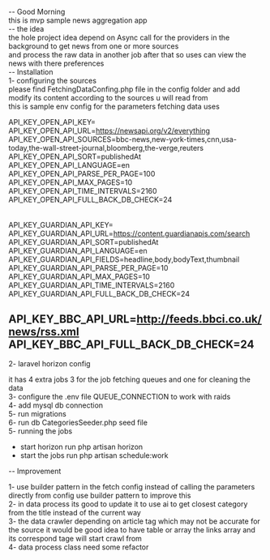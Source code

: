 -- Good Morning <br/>
this is mvp sample news aggregation app  <br/>
-- the idea <br/>
the hole project idea depend on Async call for the providers in the background to get news from one or more sources <br/>
and process the raw data in another job after that so uses can view the news with there preferences<br/>
-- Installation<br/>
1- configuring the sources  <br/>
please find FetchingDataConfing.php file in the config folder and add modify  its content according to the sources u will read from <br/>
this is sample env config for the parameters fetching data uses<br/>

API_KEY_OPEN_API_KEY=<br/>
API_KEY_OPEN_API_URL=https://newsapi.org/v2/everything  <br/>
API_KEY_OPEN_API_SOURCES=bbc-news,new-york-times,cnn,usa-today,the-wall-street-journal,bloomberg,the-verge,reuters<br/>
API_KEY_OPEN_API_SORT=publishedAt<br/>
API_KEY_OPEN_API_LANGUAGE=en<br/>
API_KEY_OPEN_API_PARSE_PER_PAGE=100<br/>
API_KEY_OPEN_API_MAX_PAGES=10<br/>
API_KEY_OPEN_API_TIME_INTERVALS=2160<br/>
API_KEY_OPEN_API_FULL_BACK_DB_CHECK=24<br/>
######
API_KEY_GUARDIAN_API_KEY=<br/>
API_KEY_GUARDIAN_API_URL=https://content.guardianapis.com/search  <br/>
API_KEY_GUARDIAN_API_SORT=publishedAt<br/>
API_KEY_GUARDIAN_API_LANGUAGE=en<br/>
API_KEY_GUARDIAN_API_FIELDS=headline,body,bodyText,thumbnail<br/>
API_KEY_GUARDIAN_API_PARSE_PER_PAGE=10<br/>
API_KEY_GUARDIAN_API_MAX_PAGES=10<br/>
API_KEY_GUARDIAN_API_TIME_INTERVALS=2160<br/>
API_KEY_GUARDIAN_API_FULL_BACK_DB_CHECK=24<br/>
#####
API_KEY_BBC_API_URL=http://feeds.bbci.co.uk/news/rss.xml  <br/>
API_KEY_BBC_API_FULL_BACK_DB_CHECK=24<br/>
-- 

2- laravel horizon config <br/>

it has 4 extra jobs 3 for the job fetching queues and one for cleaning the data <br/>
3- configure the .env file QUEUE_CONNECTION to work with raids <br/>
4- add mysql db connection <br/>
5- run migrations <br/>
6- run db CategoriesSeeder.php seed file<br/>
5- running the jobs<br/>
- start horizon run  php artisan horizon<br/>
- start the jobs run php artisan schedule:work<br/>

-- Improvement<br/>

1- use builder pattern in the fetch config instead of calling the parameters directly from config use builder pattern to improve this<br/>
2- in data process its good to update it to use ai to get closest category from the title instead of the current way<br/>
3- the data crawler depending on article tag which may not be accurate for the source it would be good idea to have table or array the links array and its correspond  tage will start crawl from <br/>
4- data process class need some refactor<br/>
